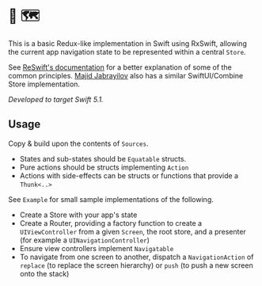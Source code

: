 # 🔄 🗺

This is a basic Redux-like implementation in Swift using RxSwift, allowing the current app navigation state to be  represented within a central `Store`.

See [ReSwift's documentation](https://github.com/ReSwift/ReSwift/blob/master/README.md) for a better explanation of some of the common principles. [Majid Jabrayilov](https://swiftwithmajid.com/2019/09/18/redux-like-state-container-in-swiftui/) also has a similar SwiftUI/Combine Store implementation.

*Developed to target Swift 5.1.*

## Usage

Copy & build upon the contents of `Sources`.

* States and sub-states should be `Equatable` structs.
* Pure actions should be structs implementing `Action`
* Actions with side-effects can be structs or functions that provide a `Thunk<..>`

See `Example` for small sample implementations of the following.

* Create a Store with your app's state
* Create a Router, providing a factory function to create a `UIViewController` from a given `Screen`, the root store, and a presenter (for example a `UINavigationController`)
* Ensure view controllers implement `Navigatable`
* To navigate from one screen to another, dispatch a `NavigationAction` of `replace` (to replace the screen hierarchy) or `push`  (to push a new screen onto the stack)